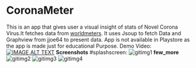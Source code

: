 # CoronaMeter
This is an app that gives user a visual insight of stats of Novel Corona Virus.It fetches data from [worldmeters](https://www.worldometers.info/coronavirus/). It uses Jsoup to fetch Data and Graphview from jjoe64 to present data.
App is not available in Playstore as the app is made just for educational Purpose.
Demo Video:
[![IMAGE ALT TEXT](https://i.ytimg.com/vi/R6s65m2lxOo/hqdefault.jpg?sqp=-oaymwEZCOADEI4CSFXyq4qpAwsIARUAAIhCGAFwAQ==&rs=AOn4CLDlkSYT0jFp8EX4wrO1AxRfGBfH3g)](https://www.youtube.com/watch?v=R6s65m2lxOo")
**Screenshots**
#splashscreen:
![gitimg1](https://user-images.githubusercontent.com/37234170/96211848-04331d80-0f93-11eb-9f1f-c2abe23fee74.jpeg)
**few_more**
![gitimg2](https://user-images.githubusercontent.com/37234170/96211883-1dd46500-0f93-11eb-8e5b-894a197c0b65.jpeg)
![gitimg3](https://user-images.githubusercontent.com/37234170/96211905-2d53ae00-0f93-11eb-9d26-a2468b50dce9.jpeg)
![gitimg4](https://user-images.githubusercontent.com/37234170/96211915-35abe900-0f93-11eb-80ac-dc1fbe0e57eb.jpeg)

